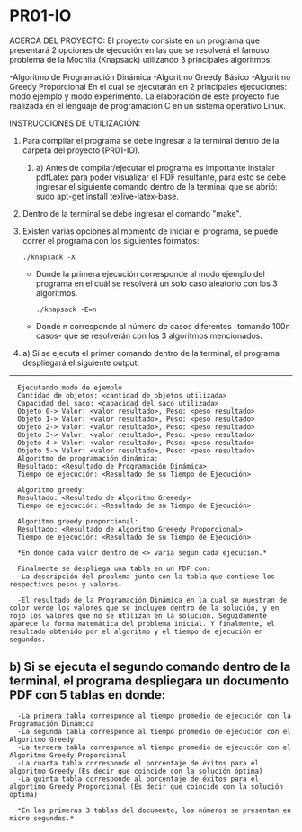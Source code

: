 # PR01-IO
ACERCA DEL PROYECTO:
El proyecto consiste en un programa que presentará 2 opciones de ejecución en las que se resolverá
el famoso problema de la Mochila (Knapsack) utilizando 3 principales algoritmos:

-Algoritmo de Programación Dinámica
-Algoritmo Greedy Básico
-Algoritmo Greedy Proporcional
En el cual se ejecutarán en 2 principales ejecuciones: modo ejemplo y modo experimento.
La elaboración de este proyecto fue realizada en el lenguaje de programación C en un sistema operativo Linux.

INSTRUCCIONES DE UTILIZACIÓN:
1) Para compilar el programa se debe ingresar a la terminal dentro de la carpeta del proyecto (PR01-IO). 
   1) a) Antes de compilar/ejecutar el programa es importante instalar pdfLatex para poder visualizar el PDF resultante,
         para esto se debe ingresar el siguiente comando dentro de la terminal que se abrió: sudo apt-get install texlive-latex-base.
2) Dentro de la terminal se debe ingresar el comando "make".
3) Existen varias opciones al momento de iniciar el programa, se puede correr el programa con los siguientes formatos: 

      `./knapsack -X`

   - Donde la primera ejecución corresponde al modo ejemplo del programa en el cuál se resolverá un solo caso aleatorio
   con los 3 algoritmos.

      `./knapsack -E=n`

   - Donde n corresponde al número de casos diferentes -tomando 100n casos- que se resolverán con los 3 algoritmos mencionados.

4) a) Si se ejecuta el primer comando dentro de la terminal, el programa despliegará el siguiente output:
------------
      Ejecutando modo de ejemplo
      Cantidad de objetos: <cantidad de objetos utilizada>
      Capacidad del saco: <capacidad del saco utilizada>
      Objeto 0-> Valor: <valor resultado>, Peso: <peso resultado>
      Objeto 1-> Valor: <valor resultado>, Peso: <peso resultado>
      Objeto 2-> Valor: <valor resultado>, Peso: <peso resultado>
      Objeto 3-> Valor: <valor resultado>, Peso: <peso resultado>
      Objeto 4-> Valor: <valor resultado>, Peso: <peso resultado>
      Objeto 5-> Valor: <valor resultado>, Peso: <peso resultado>
      Algoritmo de programación dinámica:
      Resultado: <Resultado de Programación Dinámica>
      Tiempo de ejecución: <Resultado de su Tiempo de Ejecución>

      Algoritmo greedy:
      Resultado: <Resultado de Algoritmo Greeedy>
      Tiempo de ejecución: <Resultado de su Tiempo de Ejecución>

      Algoritmo greedy proporcional:
      Resultado: <Resultado de Algoritmo Greeedy Proporcional>
      Tiempo de ejecución: <Resultado de su Tiempo de Ejecución>

      *En donde cada valor dentro de <> varía según cada ejecución.*

      Finalmente se despliega una tabla en un PDF con:
      -La descripción del problema junto con la tabla que contiene los respectivos pesos y valores-
      
      -El resultado de la Programación Dinámica en la cual se muestran de color verde los valores que se incluyen dentro de la solución, y en rojo los valores que no se utilizan en la solución. Seguidamente aparece la forma matemática del problema inicial. Y finalmente, el resultado obtenido por el algoritmo y el tiempo de ejecución en segundos.

   b) Si se ejecuta el segundo comando dentro de la terminal, el programa despliegara un documento PDF con 5 tablas en donde:
------------
      -La primera tabla corresponde al tiempo promedio de ejecución con la Programación Dinámica
      -La segunda tabla corresponde al tiempo promedio de ejecución con el Algoritmo Greedy
      -La tercera tabla corresponde al tiempo promedio de ejecución con el Algoritmo Greedy Proporcional
      -La cuarta tabla corresponde el porcentaje de éxitos para el algoritmo Greedy (Es decir que coincide con la solución óptima)
      -La quinta tabla corresponde al porcentaje de éxitos para el algortimo Greedy Proporcional (Es decir que coincide con la solución óptima)

      *En las primeras 3 tablas del documento, los números se presentan en micro segundos.*
